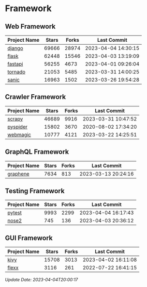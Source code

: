 # Framework

## Web Framework
| Project Name | Stars | Forks | Last Commit |
| ------------ | ----- | ----- | ----------- |
| [django](https://github.com/django/django) | 69666 | 28974 | 2023-04-04 14:30:15 |
| [flask](https://github.com/pallets/flask) | 62448 | 15546 | 2023-04-03 13:19:09 |
| [fastapi](https://github.com/tiangolo/fastapi) | 56255 | 4673 | 2023-04-01 09:26:04 |
| [tornado](https://github.com/tornadoweb/tornado) | 21053 | 5485 | 2023-03-31 14:00:25 |
| [sanic](https://github.com/sanic-org/sanic) | 16963 | 1502 | 2023-03-26 19:54:28 |

## Crawler Framework
| Project Name | Stars | Forks | Last Commit |
| ------------ | ----- | ----- | ----------- |
| [scrapy](https://github.com/scrapy/scrapy) | 46689 | 9916 | 2023-03-31 10:47:52 |
| [pyspider](https://github.com/binux/pyspider) | 15802 | 3670 | 2020-08-02 17:34:20 |
| [webmagic](https://github.com/code4craft/webmagic) | 10777 | 4121 | 2023-03-22 14:25:51 |

## GraphQL Framework
| Project Name | Stars | Forks | Last Commit |
| ------------ | ----- | ----- | ----------- |
| [graphene](https://github.com/graphql-python/graphene) | 7634 | 813 | 2023-03-13 20:24:16 |

## Testing Framework
| Project Name | Stars | Forks | Last Commit |
| ------------ | ----- | ----- | ----------- |
| [pytest](https://github.com/pytest-dev/pytest) | 9993 | 2299 | 2023-04-04 16:17:43 |
| [nose2](https://github.com/nose-devs/nose2) | 745 | 136 | 2023-04-03 20:36:12 |

## GUI Framework
| Project Name | Stars | Forks | Last Commit |
| ------------ | ----- | ----- | ----------- |
| [kivy](https://github.com/kivy/kivy) | 15708 | 3013 | 2023-04-02 16:11:08 |
| [flexx](https://github.com/flexxui/flexx) | 3116 | 261 | 2022-07-22 16:41:15 |

*Update Date: 2023-04-04T20:00:17*